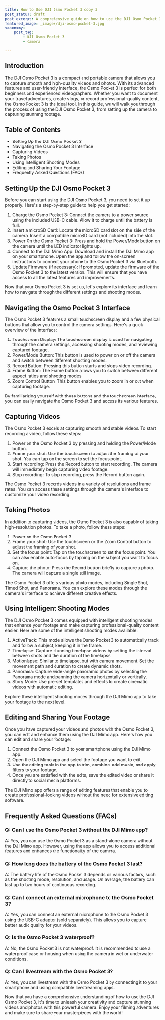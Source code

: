 ```yaml
---
title: How to Use DJI Osmo Pocket 3 copy 3
post_status: draft
post_excerpt: A comprehensive guide on how to use the DJI Osmo Pocket 3 to capture stunning videos and photos.
featured_image: _images/dji-osmo-pocket-3.jpg
taxonomy:
    post_tag:
        - DJI Osmo Pocket 3
        - Camera

---
```


## Introduction

The DJI Osmo Pocket 3 is a compact and portable camera that allows you to capture smooth and high-quality videos and photos. With its advanced features and user-friendly interface, the Osmo Pocket 3 is perfect for both beginners and experienced videographers. Whether you want to document your travel adventures, create vlogs, or record professional-quality content, the Osmo Pocket 3 is the ideal tool. In this guide, we will walk you through the process of using the DJI Osmo Pocket 3, from setting up the camera to capturing stunning footage.

## Table of Contents

- Setting Up the DJI Osmo Pocket 3
- Navigating the Osmo Pocket 3 Interface
- Capturing Videos
- Taking Photos
- Using Intelligent Shooting Modes
- Editing and Sharing Your Footage
- Frequently Asked Questions (FAQs)

## Setting Up the DJI Osmo Pocket 3

Before you can start using the DJI Osmo Pocket 3, you need to set it up properly. Here's a step-by-step guide to help you get started:

1. Charge the Osmo Pocket 3: Connect the camera to a power source using the included USB-C cable. Allow it to charge until the battery is full.
2. Insert a microSD Card: Locate the microSD card slot on the side of the camera. Insert a compatible microSD card (not included) into the slot.
3. Power On the Osmo Pocket 3: Press and hold the Power/Mode button on the camera until the LED indicator lights up.
4. Connect to the DJI Mimo App: Download and install the DJI Mimo app on your smartphone. Open the app and follow the on-screen instructions to connect your phone to the Osmo Pocket 3 via Bluetooth.
5. Update Firmware (if necessary): If prompted, update the firmware of the Osmo Pocket 3 to the latest version. This will ensure that you have access to all the latest features and improvements.

Now that your Osmo Pocket 3 is set up, let's explore its interface and learn how to navigate through the different settings and shooting modes.

## Navigating the Osmo Pocket 3 Interface

The Osmo Pocket 3 features a small touchscreen display and a few physical buttons that allow you to control the camera settings. Here's a quick overview of the interface:

1. Touchscreen Display: The touchscreen display is used for navigating through the camera settings, accessing shooting modes, and reviewing captured footage.
2. Power/Mode Button: This button is used to power on or off the camera and switch between different shooting modes.
3. Record Button: Pressing this button starts and stops video recording.
4. Frame Button: The Frame button allows you to switch between different aspect ratios and shooting modes.
5. Zoom Control Button: This button enables you to zoom in or out when capturing footage.

By familiarizing yourself with these buttons and the touchscreen interface, you can easily navigate the Osmo Pocket 3 and access its various features.

## Capturing Videos

The Osmo Pocket 3 excels at capturing smooth and stable videos. To start recording a video, follow these steps:

1. Power on the Osmo Pocket 3 by pressing and holding the Power/Mode button.
2. Frame your shot: Use the touchscreen to adjust the framing of your shot. You can tap on the screen to set the focus point.
3. Start recording: Press the Record button to start recording. The camera will immediately begin capturing video footage.
4. Stop recording: To stop recording, press the Record button again.

The Osmo Pocket 3 records videos in a variety of resolutions and frame rates. You can access these settings through the camera's interface to customize your video recording.

## Taking Photos

In addition to capturing videos, the Osmo Pocket 3 is also capable of taking high-resolution photos. To take a photo, follow these steps:

1. Power on the Osmo Pocket 3.
2. Frame your shot: Use the touchscreen or the Zoom Control button to adjust the framing of your shot.
3. Set the focus point: Tap on the touchscreen to set the focus point. You can also enable auto-focus by tapping on the subject you want to focus on.
4. Capture the photo: Press the Record button briefly to capture a photo. The camera will capture a single still image.

The Osmo Pocket 3 offers various photo modes, including Single Shot, Timed Shot, and Panorama. You can explore these modes through the camera's interface to achieve different creative effects.

## Using Intelligent Shooting Modes

The DJI Osmo Pocket 3 comes equipped with intelligent shooting modes that enhance your footage and make capturing professional-quality content easier. Here are some of the intelligent shooting modes available:

1. ActiveTrack: This mode allows the Osmo Pocket 3 to automatically track and follow a subject, keeping it in the frame.
2. Timelapse: Capture stunning timelapse videos by setting the interval between shots and the duration of the timelapse.
3. Motionlapse: Similar to timelapse, but with camera movement. Set the movement path and duration to create dynamic shots.
4. Panorama: Capture wide-angle panoramic photos by selecting the Panorama mode and panning the camera horizontally or vertically.
5. Story Mode: Use pre-set templates and effects to create cinematic videos with automatic editing.

Explore these intelligent shooting modes through the DJI Mimo app to take your footage to the next level.

## Editing and Sharing Your Footage

Once you have captured your videos and photos with the Osmo Pocket 3, you can edit and enhance them using the DJI Mimo app. Here's how you can edit and share your footage:

1. Connect the Osmo Pocket 3 to your smartphone using the DJI Mimo app.
2. Open the DJI Mimo app and select the footage you want to edit.
3. Use the editing tools in the app to trim, combine, add music, and apply filters to your footage.
4. Once you are satisfied with the edits, save the edited video or share it directly to social media platforms.

The DJI Mimo app offers a range of editing features that enable you to create professional-looking videos without the need for extensive editing software.

## Frequently Asked Questions (FAQs)

### Q: Can I use the Osmo Pocket 3 without the DJI Mimo app?

A: Yes, you can use the Osmo Pocket 3 as a stand-alone camera without the DJI Mimo app. However, using the app allows you to access additional features and enhances the functionality of the camera.

### Q: How long does the battery of the Osmo Pocket 3 last?

A: The battery life of the Osmo Pocket 3 depends on various factors, such as the shooting mode, resolution, and usage. On average, the battery can last up to two hours of continuous recording.

### Q: Can I connect an external microphone to the Osmo Pocket 3?

A: Yes, you can connect an external microphone to the Osmo Pocket 3 using the USB-C adapter (sold separately). This allows you to capture better audio quality for your videos.

### Q: Is the Osmo Pocket 3 waterproof?

A: No, the Osmo Pocket 3 is not waterproof. It is recommended to use a waterproof case or housing when using the camera in wet or underwater conditions.

### Q: Can I livestream with the Osmo Pocket 3?

A: Yes, you can livestream with the Osmo Pocket 3 by connecting it to your smartphone and using compatible livestreaming apps.

Now that you have a comprehensive understanding of how to use the DJI Osmo Pocket 3, it's time to unleash your creativity and capture stunning videos and photos with this powerful camera. Enjoy your filming adventures and make sure to share your masterpieces with the world!
 